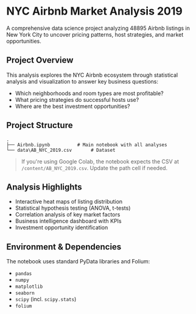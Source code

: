 # NYC Airbnb Market Analysis 2019

A comprehensive data science project analyzing 48895 Airbnb listings in New York City to uncover pricing patterns, host strategies, and market opportunities.

## Project Overview
This analysis explores the NYC Airbnb ecosystem through statistical analysis and visualization to answer key business questions:

- Which neighborhoods and room types are most profitable?
- What pricing strategies do successful hosts use?
- Where are the best investment opportunities?

## Project Structure
```
.
├── Airbnb.ipynb          # Main notebook with all analyses
└── data\AB_NYC_2019.csv       # Dataset
```
> If you're using Google Colab, the notebook expects the CSV at `/content/AB_NYC_2019.csv`. Update the path cell if needed.


## Analysis Highlights

- Interactive heat maps of listing distribution
- Statistical hypothesis testing (ANOVA, t-tests)
- Correlation analysis of key market factors
- Business intelligence dashboard with KPIs
- Investment opportunity identification

## Environment & Dependencies
The notebook uses standard PyData libraries and Folium:

- `pandas`
- `numpy`
- `matplotlib`
- `seaborn`
- `scipy` (incl. `scipy.stats`)
- `folium`





